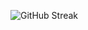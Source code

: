 ![GitHub Streak](https://github-readme-streak-stats.herokuapp.com?user=dmbaev&theme=github-dark&hide_border=true)  

<!--
![Top Langs](https://github-readme-stats.vercel.app/api/top-langs/?username=dmbaev&layout=compact&theme=github_dark&hide_border=true)
**dmbaev/dmbaev** is a ✨ _special_ ✨ repository because its `README.md` (this file) appears on your GitHub profile.

Here are some ideas to get you started:

- 🔭 I’m currently working on ...
- 🌱 I’m currently learning ...
- 👯 I’m looking to collaborate on ...
- 🤔 I’m looking for help with ...
- 💬 Ask me about ...
- 📫 How to reach me: ...
- 😄 Pronouns: ...
- ⚡ Fun fact: ...
-->
